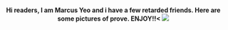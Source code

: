 <html>
  <head>
    <title>Self Introduction</title>
  </head>
  <body>
    <h4 style="text-align:center;">Hi readers, I am Marcus Yeo and i have a few retarded friends. Here are some pictures of prove. ENJOY!!<
      <img src="koksuan.jpg">
  </body>
  
</html>
  
